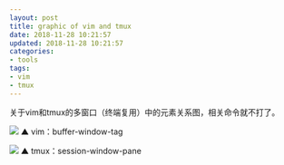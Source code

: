 ```yaml
---
layout: post
title: graphic of vim and tmux 
date: 2018-11-28 10:21:57
updated: 2018-11-28 10:21:57
categories:
- tools
tags:
- vim
- tmux
---
```


关于vim和tmux的多窗口（终端复用）中的元素关系图，相关命令就不打了。

![](/2018-11/vim-tmux-graphic/201811281.png)
▲ vim：buffer-window-tag

![](/2018-11/vim-tmux-graphic/201811282.png)
▲ tmux：session-window-pane
